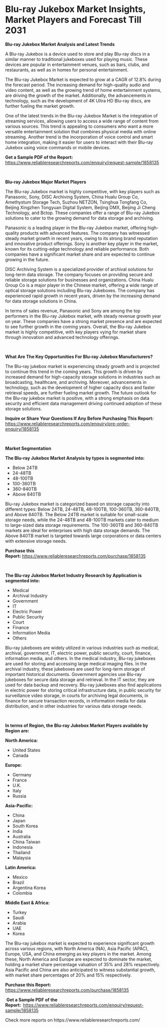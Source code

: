 <p><h1>Blu-ray Jukebox Market Insights, Market Players and Forecast Till 2031</h1></p><p><strong>Blu-ray Jukebox Market Analysis and Latest Trends</strong></p>
<p><p>A Blu-ray Jukebox is a device used to store and play Blu-ray discs in a similar manner to traditional jukeboxes used for playing music. These devices are popular in entertainment venues, such as bars, clubs, and restaurants, as well as in homes for personal entertainment.</p><p>The Blu-ray Jukebox Market is expected to grow at a CAGR of 12.8% during the forecast period. The increasing demand for high-quality audio and video content, as well as the growing trend of home entertainment systems, are driving the growth of the market. Additionally, the advancements in technology, such as the development of 4K Ultra HD Blu-ray discs, are further fueling the market growth.</p><p>One of the latest trends in the Blu-ray Jukebox Market is the integration of streaming services, allowing users to access a wide range of content from various sources. This trend is appealing to consumers who want a more versatile entertainment solution that combines physical media with online streaming. Another trend is the incorporation of voice control and smart home integration, making it easier for users to interact with their Blu-ray Jukebox using voice commands or mobile devices.</p></p>
<p><strong>Get a Sample PDF of the Report:&nbsp;</strong> <a href="https://www.reliableresearchreports.com/enquiry/request-sample/1858135">https://www.reliableresearchreports.com/enquiry/request-sample/1858135</a></p>
<p>&nbsp;</p>
<p><strong>Blu-ray Jukebox Major Market Players</strong></p>
<p><p>The Blu-ray Jukebox market is highly competitive, with key players such as Panasonic, Sony, DISC Archiving System, China Hualu Group Co, Amethystum Storage Tech, Suzhou NETZON, Tsinghua Tongfang Co, Beijing Xingzhen Tongyuan Digital System, Beijing DMX, Beijing Ji Cheng Technology, and Bctop. These companies offer a range of Blu-ray Jukebox solutions to cater to the growing demand for data storage and archiving.</p><p>Panasonic is a leading player in the Blu-ray Jukebox market, offering high-quality products with advanced features. The company has witnessed steady market growth in recent years, owing to its strong brand reputation and innovative product offerings. Sony is another key player in the market, known for its cutting-edge technology and reliable performance. Both companies have a significant market share and are expected to continue growing in the future.</p><p>DISC Archiving System is a specialized provider of archival solutions for long-term data storage. The company focuses on providing secure and reliable storage solutions for businesses and organizations. China Hualu Group Co is a major player in the Chinese market, offering a wide range of optical storage solutions including Blu-ray Jukeboxes. The company has experienced rapid growth in recent years, driven by the increasing demand for data storage solutions in China.</p><p>In terms of sales revenue, Panasonic and Sony are among the top performers in the Blu-ray Jukebox market, with steady revenue growth year on year. These companies have a strong market presence and are expected to see further growth in the coming years. Overall, the Blu-ray Jukebox market is highly competitive, with key players vying for market share through innovation and advanced technology offerings.</p></p>
<p>&nbsp;</p>
<p><strong>What Are The Key Opportunities For Blu-ray Jukebox Manufacturers?</strong></p>
<p><p>The Blu-ray jukebox market is experiencing steady growth and is projected to continue this trend in the coming years. This growth is driven by increased demand for high-capacity storage solutions in industries such as broadcasting, healthcare, and archiving. Moreover, advancements in technology, such as the development of higher capacity discs and faster retrieval speeds, are further fueling market growth. The future outlook for the Blu-ray jukebox market is positive, with a strong emphasis on data security and efficient data management driving continued adoption of these storage solutions.</p></p>
<p><strong>Inquire or Share Your Questions If Any Before Purchasing This Report:</strong> <a href="https://www.reliableresearchreports.com/enquiry/pre-order-enquiry/1858135">https://www.reliableresearchreports.com/enquiry/pre-order-enquiry/1858135</a></p>
<p>&nbsp;</p>
<p><strong>Market Segmentation</strong></p>
<p><strong>The Blu-ray Jukebox Market Analysis by types is segmented into:</strong></p>
<p><ul><li>Below 24TB</li><li>24-48TB</li><li>48-100TB</li><li>100-360TB</li><li>360-840TB</li><li>Above 840TB</li></ul></p>
<p><p>Blu-ray Jukebox market is categorized based on storage capacity into different types: Below 24TB, 24-48TB, 48-100TB, 100-360TB, 360-840TB, and Above 840TB. The Below 24TB market is suitable for small-scale storage needs, while the 24-48TB and 48-100TB markets cater to medium to large-sized data storage requirements. The 100-360TB and 360-840TB markets are ideal for enterprises with high data storage demands. The Above 840TB market is targeted towards large corporations or data centers with extensive storage needs.</p></p>
<p><strong>Purchase this Report:&nbsp;</strong><a href="https://www.reliableresearchreports.com/purchase/1858135">https://www.reliableresearchreports.com/purchase/1858135</a></p>
<p>&nbsp;</p>
<p><strong>The Blu-ray Jukebox Market Industry Research by Application is segmented into:</strong></p>
<p><ul><li>Medical</li><li>Archival Industry</li><li>Government</li><li>IT</li><li>Electric Power</li><li>Public Security</li><li>Court</li><li>Finance</li><li>Information Media</li><li>Others</li></ul></p>
<p><p>Blu-ray jukeboxes are widely utilized in various industries such as medical, archival, government, IT, electric power, public security, court, finance, information media, and others. In the medical industry, Blu-ray jukeboxes are used for storing and accessing large medical imaging files. In the archival industry, these jukeboxes are used for long-term storage of important historical documents. Government agencies use Blu-ray jukeboxes for secure data storage and retrieval. In the IT sector, they are used for data backup and recovery. Blu-ray jukeboxes also find applications in electric power for storing critical infrastructure data, in public security for surveillance video storage, in courts for archiving legal documents, in finance for secure transaction records, in information media for data distribution, and in other industries for various data storage needs.</p></p>
<p>&nbsp;</p>
<p><strong>In terms of Region, the Blu-ray Jukebox Market Players available by Region are:</strong></p>
<p>
    <p> <strong> North America: </strong>
        <ul>
            <li>United States</li>
            <li>Canada</li>
        </ul>
        </p> 
    <p> <strong> Europe: </strong>
        <ul>
            <li>Germany</li>
            <li>France</li>
            <li>U.K.</li>
            <li>Italy</li>
            <li>Russia</li>
        </ul>
        </p> 
    <p> <strong> Asia-Pacific: </strong>
        <ul>
            <li>China</li>
            <li>Japan</li>
            <li>South Korea</li>
            <li>India</li>
            <li>Australia</li>
            <li>China Taiwan</li>
            <li>Indonesia</li>
            <li>Thailand</li>
            <li>Malaysia</li>
        </ul>
        </p> 
    <p> <strong> Latin America: </strong>
        <ul>
            <li>Mexico</li>
            <li>Brazil</li>
            <li>Argentina Korea</li>
            <li>Colombia</li>
        </ul>
        </p> 
    <p> <strong> Middle East & Africa: </strong>
        <ul>
            <li>Turkey</li>
            <li>Saudi</li>
            <li>Arabia</li>
            <li>UAE</li>
            <li>Korea</li>
        </ul>
    </p>
    </p>
<p><p>The Blu-ray jukebox market is expected to experience significant growth across various regions, with North America (NA), Asia Pacific (APAC), Europe, USA, and China emerging as key players in the market. Among these, North America and Europe are expected to dominate the market, holding a market share percentage valuation of 35% and 28% respectively. Asia Pacific and China are also anticipated to witness substantial growth, with market share percentages of 20% and 15% respectively.</p></p>
<p><strong>Purchase this Report: </strong><a href="https://www.reliableresearchreports.com/purchase/1858135">https://www.reliableresearchreports.com/purchase/1858135</a></p>
<p>&nbsp;<strong>Get a Sample PDF of the Report:&nbsp;&nbsp;</strong><a href="https://www.reliableresearchreports.com/enquiry/request-sample/1858135">https://www.reliableresearchreports.com/enquiry/request-sample/1858135</a></p>
<p><strong></strong></p>
<p>Check more reports on https://www.reliableresearchreports.com/</p>